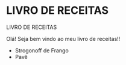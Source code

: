 # LIVRO DE RECEITAS

LIVRO DE RECEITAS

Olá! Seja bem vindo ao meu livro de receitas!!

- Strogonoff de Frango
- Pavê